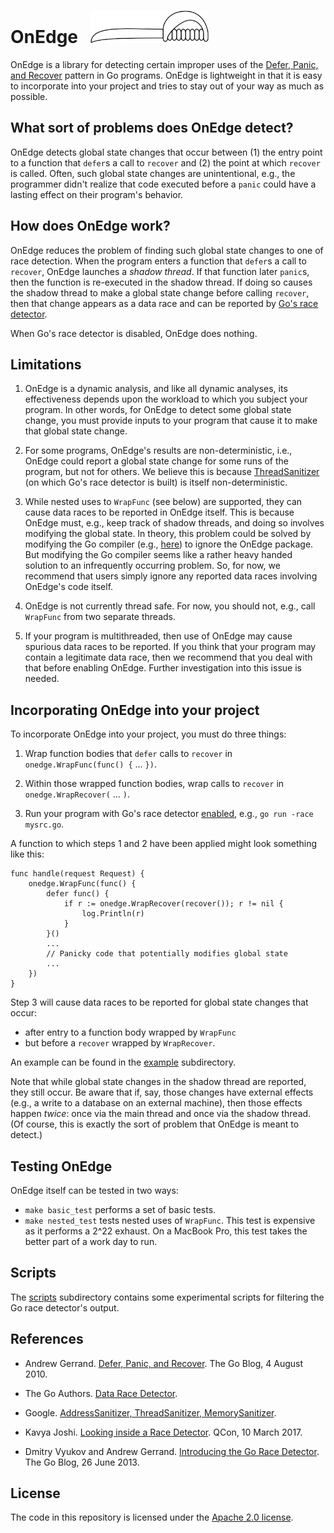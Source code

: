 # OnEdge &nbsp; <img src="logo/onedge.png" width="189" height="52" />

OnEdge is a library for detecting certain improper uses of the
[Defer, Panic, and Recover](https://blog.golang.org/defer-panic-and-recover) pattern in Go programs.
OnEdge is lightweight in that it is easy to incorporate into your project and tries to stay out of your
way as much as possible.

## What sort of problems does OnEdge detect?

OnEdge detects global state changes that occur between (1) the entry point to a function that `defer`s a
call to `recover` and (2) the point at which `recover` is called.  Often, such global state changes are
unintentional, e.g., the programmer didn't realize that code executed before a `panic` could have a
lasting effect on their program's behavior.

## How does OnEdge work?

OnEdge reduces the problem of finding such global state changes to one of race detection.  When the
program enters a function that `defer`s a call to `recover`, OnEdge launches a _shadow thread_.  If that
function later `panic`s, then the function is re-executed in the shadow thread.  If doing so causes the
shadow thread to make a global state change before calling `recover`, then that change appears as a data
race and can be reported by [Go's race detector](https://golang.org/doc/articles/race_detector.html).

When Go's race detector is disabled, OnEdge does nothing.

## Limitations

1. OnEdge is a dynamic analysis, and like all dynamic analyses, its effectiveness depends upon the
workload to which you subject your program.  In other words, for OnEdge to detect some global state
change, you must provide inputs to your program that cause it to make that global state change.

2. For some programs, OnEdge's results are non-deterministic, i.e., OnEdge could report a global state
change for some runs of the program, but not for others.  We believe this is because
[ThreadSanitizer](https://github.com/google/sanitizers) (on which Go's race detector is built) is itself
non-deterministic.

3. While nested uses to `WrapFunc` (see below) are supported, they can cause data races to be reported
in OnEdge itself.  This is because OnEdge must, e.g., keep track of shadow threads, and doing so
involves modifying the global state.  In theory, this problem could be solved by modifying the Go
compiler (e.g.,
[here](https://github.com/golang/go/blob/master/src/cmd/compile/internal/gc/racewalk.go)) to ignore the
OnEdge package.  But modifying the Go compiler seems like a rather heavy handed solution to an
infrequently occurring problem.  So, for now, we recommend that users simply ignore any reported data
races involving OnEdge's code itself.

4. OnEdge is not currently thread safe.  For now, you should not, e.g., call `WrapFunc` from two
separate threads.

5. If your program is multithreaded, then use of OnEdge may cause spurious data races to be reported.
If you think that your program may contain a legitimate data race, then we recommend that you deal with
that before enabling OnEdge.  Further investigation into this issue is needed.

## Incorporating OnEdge into your project

To incorporate OnEdge into your project, you must do three things:

1. Wrap function bodies that `defer` calls to `recover` in `onedge.WrapFunc(func() {` ... `})`.

2. Within those wrapped function bodies, wrap calls to `recover` in `onedge.WrapRecover(` ... `)`.

3. Run your program with Go's race detector
[enabled](https://golang.org/doc/articles/race_detector.html#Usage), e.g., `go run -race mysrc.go`.

A function to which steps 1 and 2 have been applied might look something like this:
```
func handle(request Request) {
    onedge.WrapFunc(func() {
        defer func() {
            if r := onedge.WrapRecover(recover()); r != nil {
                log.Println(r)
            }
        }()
        ...
        // Panicky code that potentially modifies global state
        ...
    })
}
```

Step 3 will cause data races to be reported for global state changes that occur:
* after entry to a function body wrapped by `WrapFunc`
* but before a `recover` wrapped by `WrapRecover`.

An example can be found in the [example](example) subdirectory.

Note that while global state changes in the shadow thread are reported, they still occur.  Be aware that
if, say, those changes have external effects (e.g., a write to a database on an external machine), then
those effects happen _twice_: once via the main thread and once via the shadow thread.  (Of course, this
is exactly the sort of problem that OnEdge is meant to detect.)

## Testing OnEdge

OnEdge itself can be tested in two ways:
* `make basic_test` performs a set of basic tests.
* `make nested_test` tests nested uses of `WrapFunc`.  This test is expensive as it performs a 2^22
exhaust.  On a MacBook Pro, this test takes the better part of a work day to run.

## Scripts

The [scripts](scripts) subdirectory contains some experimental scripts for filtering the Go race
detector's output.

## References

* Andrew Gerrand. [Defer, Panic, and Recover](https://blog.golang.org/defer-panic-and-recover). The Go Blog, 4 August 2010.

* The Go Authors. [Data Race Detector](https://golang.org/doc/articles/race_detector.html).

* Google. [AddressSanitizer, ThreadSanitizer, MemorySanitizer](https://github.com/google/sanitizers).

* Kavya Joshi. [Looking inside a Race Detector](https://www.infoq.com/presentations/go-race-detector). QCon, 10 March 2017.

* Dmitry Vyukov and Andrew Gerrand. [Introducing the Go Race Detector](https://blog.golang.org/race-detector). The Go Blog, 26 June 2013.

## License

The code in this repository is licensed under the [Apache 2.0 license](LICENSE).

